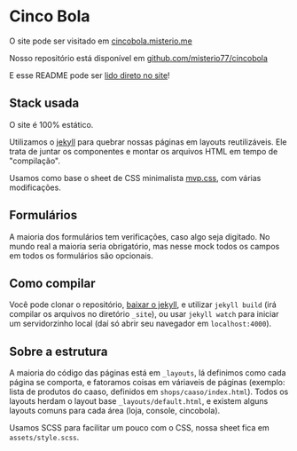 # Cinco Bola
O site pode ser visitado em [cincobola.misterio.me](https://cincobola.misterio.me)

Nosso repositório está disponível em [github.com/misterio77/cincobola](https://github.com/misterio77/cincobola)

E esse README pode ser [lido direto no site](https://cincobola.misterio.me/README)!

## Stack usada
O site é 100% estático.

Utilizamos o [jekyll](https://jekyllrb.com/) para quebrar nossas páginas em layouts reutilizáveis. Ele trata de juntar os componentes e montar os arquivos HTML em tempo de "compilação".

Usamos como base o sheet de CSS minimalista [mvp.css](https://github.com/andybrewer/mvp), com várias modificações.

## Formulários
A maioria dos formulários tem verificações, caso algo seja digitado. No mundo real a maioria seria obrigatório, mas nesse mock todos os campos em todos os formulários são opcionais.


## Como compilar
Você pode clonar o repositório, [baixar o jekyll](https://jekyllrb.com/docs/), e utilizar `jekyll build` (irá compilar os arquivos no diretório `_site`), ou usar `jekyll watch` para iniciar um servidorzinho local (daí só abrir seu navegador em `localhost:4000`).

## Sobre a estrutura
A maioria do código das páginas está em `_layouts`, lá definimos como cada página se comporta, e fatoramos coisas em váriaveis de páginas (exemplo: lista de produtos do caaso, definidos em `shops/caaso/index.html`). Todos os layouts herdam o layout base `_layouts/default.html`, e existem alguns layouts comuns para cada área (loja, console, cincobola).

Usamos SCSS para facilitar um pouco com o CSS, nossa sheet fica em `assets/style.scss`.
